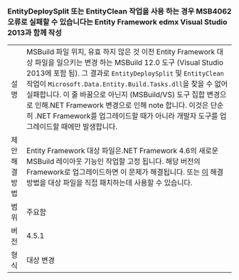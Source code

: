 ### <a name="building-an-entity-framework-edmx-with-visual-studio-2013-can-fail-with-error-msb4062-if-using-the-entitydeploysplit-or-entityclean-tasks"></a>EntityDeploySplit 또는 EntityClean 작업을 사용 하는 경우 MSB4062 오류로 실패할 수 있습니다는 Entity Framework edmx Visual Studio 2013과 함께 작성

|   |   |
|---|---|
|설명|MSBuild 파일 위치, 유효 하지 않은 것 이전 Entity Framework 대상 파일을 일으키는 변경 하는 MSBuild 12.0 도구 (Visual Studio 2013에 포함 됨). 그 결과로 <code>EntityDeploySplit</code> 및 <code>EntityClean</code> 작업이 <code>Microsoft.Data.Entity.Build.Tasks.dll</code>을 찾을 수 없어 실패합니다. 이 줄 바꿈으로 아닌지 (MSBuild/VS) 도구 집합 변경으로 인해.NET Framework 변경으로 인해 note 합니다. 이것은 단순히 .NET Framework를 업그레이드할 때가 아니라 개발자 도구를 업그레이드할 때에만 발생합니다.|
|제안 해결 방법|Entity Framework 대상 파일은.NET Framework 4.6의 새로운 MSBuild 레이아웃 기능인 작업할 고정 됩니다. 해당 버전의 Framework로 업그레이드하면 이 문제가 해결됩니다. 또는 [이](http://stackoverflow.com/a/24249247/131944) 해결 방법을 대상 파일을 직접 패치하는데 사용할 수 있습니다.|
|범위|주요함|
|버전|4.5.1|
|형식|대상 변경|

